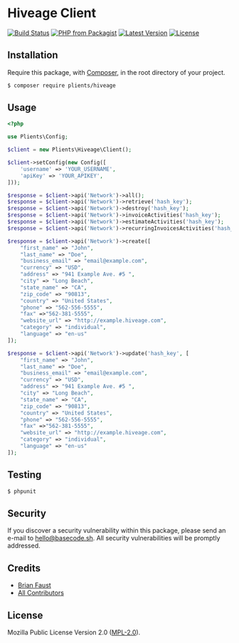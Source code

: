 # Hiveage Client

[![Build Status](https://img.shields.io/travis/plients/Hiveage-PHP-Client/master.svg?style=flat-square)](https://travis-ci.org/plients/Hiveage-PHP-Client)
[![PHP from Packagist](https://img.shields.io/packagist/php-v/plients/hiveage.svg?style=flat-square)]()
[![Latest Version](https://img.shields.io/github/release/plients/Hiveage-PHP-Client.svg?style=flat-square)](https://github.com/plients/Hiveage-PHP-Client/releases)
[![License](https://img.shields.io/packagist/l/plients/Hiveage-PHP-Client.svg?style=flat-square)](https://packagist.org/packages/plients/Hiveage-PHP-Client)

## Installation

Require this package, with [Composer](https://getcomposer.org/), in the root directory of your project.

```bash
$ composer require plients/hiveage
```

## Usage

```php
<?php

use Plients\Config;

$client = new Plients\Hiveage\Client();

$client->setConfig(new Config([
    'username' => 'YOUR_USERNAME',
    'apiKey' => 'YOUR_APIKEY',
]));

$response = $client->api('Network')->all();
$response = $client->api('Network')->retrieve('hash_key');
$response = $client->api('Network')->destroy('hash_key');
$response = $client->api('Network')->invoiceActivities('hash_key');
$response = $client->api('Network')->estimateActivities('hash_key');
$response = $client->api('Network')->recurringInvoicesActivities('hash_key');

$response = $client->api('Network')->create([
    "first_name" => "John",
    "last_name" => "Doe",
    "business_email" => "email@example.com",
    "currency" => "USD",
    "address" => "941 Example Ave. #5 ",
    "city" => "Long Beach",
    "state_name" => "CA",
    "zip_code" => "90813",
    "country" => "United States",
    "phone" => "562-556-5555",
    "fax" =>"562-381-5555",
    "website_url" => "http://example.hiveage.com",
    "category" => "individual",
    "language" => "en-us"
]);

$response = $client->api('Network')->update('hash_key', [
    "first_name" => "John",
    "last_name" => "Doe",
    "business_email" => "email@example.com",
    "currency" => "USD",
    "address" => "941 Example Ave. #5 ",
    "city" => "Long Beach",
    "state_name" => "CA",
    "zip_code" => "90813",
    "country" => "United States",
    "phone" => "562-556-5555",
    "fax" =>"562-381-5555",
    "website_url" => "http://example.hiveage.com",
    "category" => "individual",
    "language" => "en-us"
]);
```

## Testing

```bash
$ phpunit
```

## Security

If you discover a security vulnerability within this package, please send an e-mail to hello@basecode.sh. All security vulnerabilities will be promptly addressed.

## Credits

-   [Brian Faust](https://github.com/faustbrian)
-   [All Contributors](../../contributors)

## License

Mozilla Public License Version 2.0 ([MPL-2.0](./LICENSE)).
